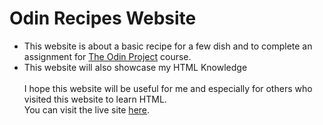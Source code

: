 # Odin Recipes Website
- This website is about a basic recipe for a few dish and to complete an assignment for [The Odin Project](https://www.theodinproject.com/lessons/foundations-recipes) course.
- This website will also showcase my HTML Knowledge <br><br>
I hope this website will be useful for me and especially for others who visited this website to learn HTML.<br>
You can visit the live site [here](https://putracahyap.github.io/odin-recipes/).
